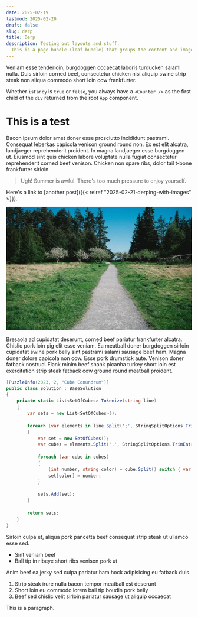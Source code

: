 ```yaml
---
date: 2025-02-19
lastmod: 2025-02-20
draft: false
slug: derp
title: Derp
description: Testing out layouts and stuff.
  This is a page bundle (leaf bundle) that groups the content and images in a directory.
---
```


Veniam esse tenderloin, burgdoggen occaecat laboris turducken salami nulla. Duis sirloin corned beef, consectetur chicken nisi aliquip swine strip steak non aliqua commodo short loin cow frankfurter.

Whether `isFancy` is `true` or `false`, you always have a `<Counter />` as the first child of the `div` returned from the root `App` component.

# This is a test

Bacon ipsum dolor amet doner esse prosciutto incididunt pastrami. Consequat leberkas capicola venison ground round non. Ex est elit alcatra, landjaeger reprehenderit proident. In magna landjaeger esse burgdoggen ut. Eiusmod sint quis chicken labore voluptate nulla fugiat consectetur reprehenderit corned beef venison. Chicken non spare ribs, dolor tail t-bone frankfurter sirloin.

> Ugh! Summer is awful. There's too much pressure to enjoy yourself.

Here's a link to [another post]({{< relref "2025-02-21-derping-with-images" >}}).

![Path along the countryside](17-536x354.jpg)

Bresaola ad cupidatat deserunt, corned beef pariatur frankfurter alcatra. Chislic pork loin pig elit esse veniam. Ea meatball doner burgdoggen sirloin cupidatat swine pork belly sint pastrami salami sausage beef ham. Magna doner dolore capicola non cow. Esse pork drumstick aute. Venison doner fatback nostrud. Flank minim beef shank picanha turkey short loin est exercitation strip steak fatback cow ground round meatball proident.

```csharp
[PuzzleInfo(2023, 2, "Cube Conundrum")]
public class Solution : BaseSolution
{
    private static List<SetOfCubes> Tokenize(string line)
    {
        var sets = new List<SetOfCubes>();

        foreach (var elements in line.Split(';', StringSplitOptions.TrimEntries))
        {
            var set = new SetOfCubes();
            var cubes = elements.Split(',', StringSplitOptions.TrimEntries);

            foreach (var cube in cubes)
            {
                (int number, string color) = cube.Split() switch { var x => (Convert.ToInt32(x[0]), x[1]) };
                set[color] = number;
            }

            sets.Add(set);
        }

        return sets;
    }
}
```

Sirloin culpa et, aliqua pork pancetta beef consequat strip steak ut ullamco esse sed.

- Sint veniam beef
- Ball tip in ribeye short ribs venison pork ut

Anim beef ea jerky sed culpa pariatur ham hock adipisicing eu fatback duis.

1. Strip steak irure nulla bacon tempor meatball est deserunt
1. Short loin eu commodo lorem ball tip boudin pork belly
1. Beef sed chislic velit sirloin pariatur sausage ut aliquip occaecat

This is a paragraph.
